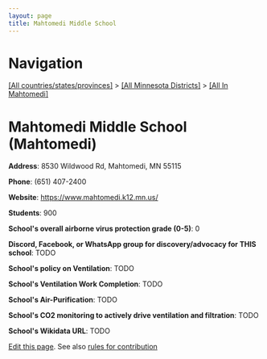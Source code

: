 ```yaml
---
layout: page
title: Mahtomedi Middle School
---
```

# Navigation

[[All countries/states/provinces]](../../..) > [[All Minnesota Districts]](../..) > [[All In Mahtomedi]](..)

# Mahtomedi Middle School (Mahtomedi)

**Address**: 8530 Wildwood Rd, Mahtomedi, MN 55115

**Phone**: (651) 407-2400

**Website**: <https://www.mahtomedi.k12.mn.us/>

**Students**: 900

**School's overall airborne virus protection grade (0-5)**: 0

**Discord, Facebook, or WhatsApp group for discovery/advocacy for THIS school**: TODO

**School's policy on Ventilation**: TODO

**School's Ventilation Work Completion**: TODO

**School's Air-Purification**: TODO

**School's CO2 monitoring to actively drive ventilation and filtration**: TODO

**School's Wikidata URL**: TODO


[Edit this page](https://github.com/ventilate-schools/MN/edit/main/./Mahtomedi/Mahtomedi_Middle_School.md). See also [rules for contribution](../../../contribution-rules/)